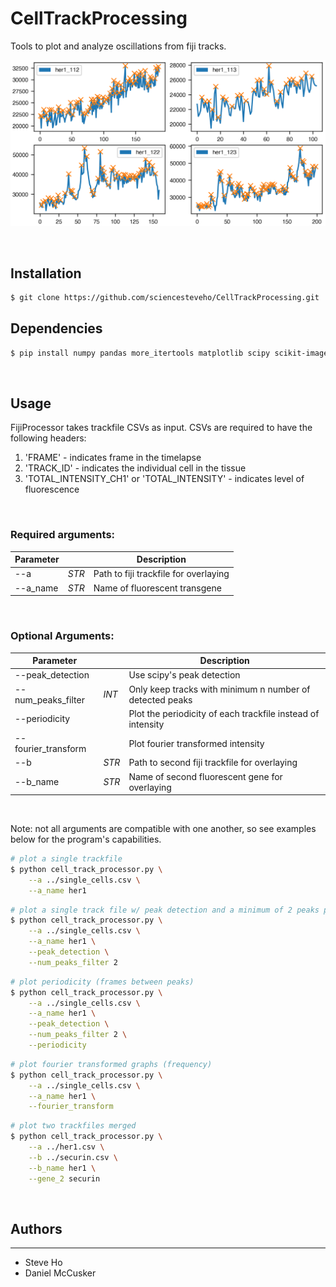 # CellTrackProcessing
Tools to plot and analyze oscillations from fiji tracks.
&nbsp;
<div align="center">
    <img src='images/plot_example.png'>
</div>

&nbsp;

## Installation

```sh
$ git clone https://github.com/sciencesteveho/CellTrackProcessing.git
```

## Dependencies

```sh
$ pip install numpy pandas more_itertools matplotlib scipy scikit-image
```

&nbsp;

## Usage
FijiProcessor takes trackfile CSVs as input. CSVs are required to have the following headers:
1. 'FRAME' - indicates frame in the timelapse
2. 'TRACK_ID' - indicates the individual cell in the tissue
3. 'TOTAL_INTENSITY_CH1' or 'TOTAL_INTENSITY' - indicates level of fluorescence

&nbsp;

### Required arguments:
| Parameter     |       | Description                           |
|---------------|-------|---------------------------------------|
| --a | _STR_ | Path to fiji trackfile for overlaying |
| --a_name      | _STR_ | Name of fluorescent transgene         |

&nbsp;

### Optional Arguments:
| Parameter           |       | Description                                                 |
|---------------------|-------|-------------------------------------------------------------|
| --peak_detection    |       | Use scipy's peak detection                                  |
| --num_peaks_filter  | _INT_ | Only keep tracks with minimum n number of detected peaks    |
| --periodicity       |       | Plot the periodicity of each trackfile instead of intensity |
| --fourier_transform |       | Plot fourier transformed intensity                          |
| --b       | _STR_ | Path to second fiji trackfile for overlaying                |
| --b_name            | _STR_ | Name of second fluorescent gene for overlaying              |

&nbsp;

Note: not all arguments are compatible with one another, so see examples below for the program's capabilities.
```sh
# plot a single trackfile
$ python cell_track_processor.py \
    --a ../single_cells.csv \
    --a_name her1 
```

```sh
# plot a single track file w/ peak detection and a minimum of 2 peaks per dataset
$ python cell_track_processor.py \
    --a ../single_cells.csv \
    --a_name her1 \
    --peak_detection \
    --num_peaks_filter 2
```

```sh
# plot periodicity (frames between peaks)
$ python cell_track_processor.py \
    --a ../single_cells.csv \
    --a_name her1 \
    --peak_detection \
    --num_peaks_filter 2 \
    --periodicity
```

```sh
# plot fourier transformed graphs (frequency)
$ python cell_track_processor.py \
    --a ../single_cells.csv \
    --a_name her1 \
    --fourier_transform
```

```sh
# plot two trackfiles merged
$ python cell_track_processor.py \
    --a ../her1.csv \
    --b ../securin.csv \
    --b_name her1 \
    --gene_2 securin 
```
&nbsp;
## Authors
____________

* Steve Ho
* Daniel McCusker



